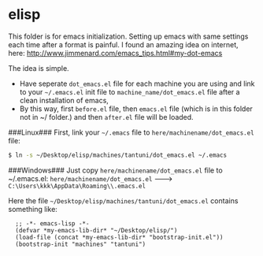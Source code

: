 elisp
=====
This folder is for emacs initialization. Setting up emacs with same settings each time after a format is painful. I found an amazing idea on internet, here: http://www.jimmenard.com/emacs_tips.html#my-dot-emacs

The idea is simple. 
* Have seperate `dot_emacs.el` file for each machine you are using and link to your `~/.emacs.el` init file to `machine_name/dot_emacs.el` file after a clean installation of emacs,
* By this way, first `before.el` file, then `emacs.el` file (which is in this folder not in ~/ folder.) and then `after.el` file will be loaded.

###Linux###
First, link your `~/.emacs` file to `here/machinename/dot_emacs.el` file:

```bash
$ ln -s ~/Desktop/elisp/machines/tantuni/dot_emacs.el ~/.emacs
```
###Windows###
Just copy `here/machinename/dot_emacs.el` file to ~/.emacs.el:
`here/machinename/dot_emacs.el` ---\> `C:\Users\kkk\AppData\Roaming\\.emacs.el`

Here the file `~/Desktop/elisp/machines/tantuni/dot_emacs.el` contains something like:

```elisp
  ;; -*- emacs-lisp -*-
  (defvar *my-emacs-lib-dir* "~/Desktop/elisp/")
  (load-file (concat *my-emacs-lib-dir* "bootstrap-init.el"))
  (bootstrap-init "machines" "tantuni")
```


